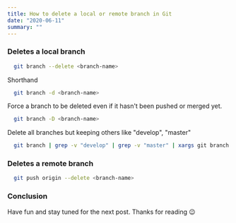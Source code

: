```yaml
---
title: How to delete a local or remote branch in Git
date: "2020-06-11"
summary: ""
---
```




### Deletes a local branch
```sh
  git branch --delete <branch-name>
```

Shorthand 
```sh
  git branch -d <branch-name>
```

Force a branch to be deleted even if it hasn't been pushed or merged yet.
```sh
  git branch -D <branch-name>
```

Delete all branches but keeping others like "develop", "master"
```sh
  git branch | grep -v "develop" | grep -v "master" | xargs git branch -D
```

### Deletes a remote branch
```sh
  git push origin --delete <branch-name>
```


### Conclusion
Have fun and stay tuned for the next post. Thanks for reading 😉
